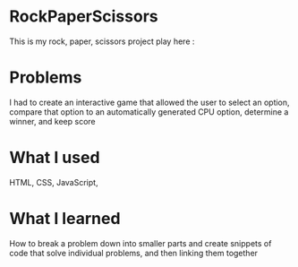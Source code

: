 # RockPaperScissors
This is my rock, paper, scissors project
play here : 

# Problems
I had to create an interactive game that allowed the user to select an option, compare that option to an automatically generated CPU option, determine a winner, and keep score

# What I used
HTML, CSS, JavaScript, 

# What I learned
How to break a problem down into smaller parts and create snippets of code that solve individual problems, and then linking them together
